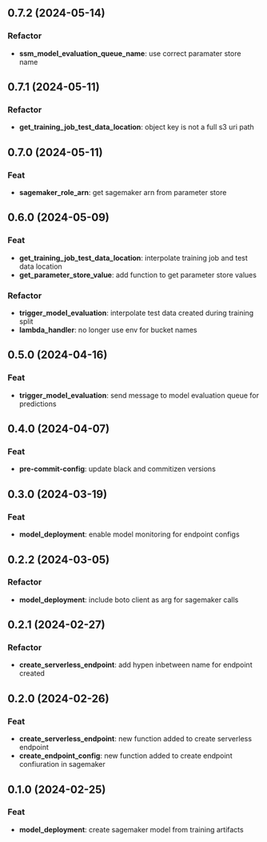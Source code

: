 ## 0.7.2 (2024-05-14)

### Refactor

- **ssm_model_evaluation_queue_name**: use correct paramater store name

## 0.7.1 (2024-05-11)

### Refactor

- **get_training_job_test_data_location**: object key is not a full s3 uri path

## 0.7.0 (2024-05-11)

### Feat

- **sagemaker_role_arn**: get sagemaker arn from parameter store

## 0.6.0 (2024-05-09)

### Feat

- **get_training_job_test_data_location**: interpolate training job and test data location
- **get_parameter_store_value**: add function to get parameter store values

### Refactor

- **trigger_model_evaluation**: interpolate test data created during training split
- **lambda_handler**: no longer use env for bucket names

## 0.5.0 (2024-04-16)

### Feat

- **trigger_model_evaluation**: send message to model evaluation queue for predictions

## 0.4.0 (2024-04-07)

### Feat

- **pre-commit-config**: update black and commitizen versions

## 0.3.0 (2024-03-19)

### Feat

- **model_deployment**: enable model monitoring for endpoint configs

## 0.2.2 (2024-03-05)

### Refactor

- **model_deployment**: include boto client as arg for sagemaker calls

## 0.2.1 (2024-02-27)

### Refactor

- **create_serverless_endpoint**: add hypen inbetween name for endpoint created

## 0.2.0 (2024-02-26)

### Feat

- **create_serverless_endpoint**: new function added to create serverless endpoint
- **create_endpoint_config**: new function added to create endpoint confiuration in sagemaker

## 0.1.0 (2024-02-25)

### Feat

- **model_deployment**: create sagemaker model from training artifacts
